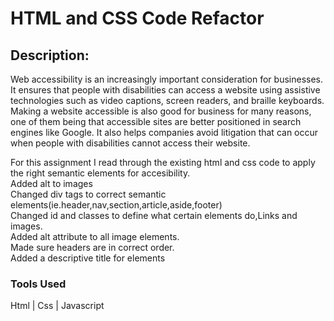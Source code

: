 # HTML and CSS Code Refactor
## Description:
Web accessibility is an increasingly important consideration for businesses. It ensures that people with disabilities can access a website using assistive technologies such as video captions, screen readers, and braille keyboards. Making a website accessible is also good for business for many reasons, one of them being that accessible sites are better positioned in search engines like Google. It also helps companies avoid litigation that can occur when people with disabilities cannot access their website.

For this assignment I read through the existing html and css code to apply the right semantic elements for accesibility.  
Added alt to images  
Changed div tags to correct semantic elements(ie.header,nav,section,article,aside,footer)  
Changed id and classes to define what certain elements do,Links and images.  
Added alt attribute to all image elements.  
Made sure headers are in correct order.  
Added a descriptive title for elements   

### Tools Used
Html | Css | Javascript
